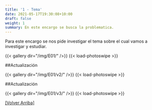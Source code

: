 ```yaml
---
title: '1 - Tema'
date: 2021-05-17T19:30:08+10:00
draft: false
weight: 1
summary: En este encargo se busca la problematica. 
---
```


Para este encargo se nos pide investigar el tema sobre el cual vamos a investigar y estudiar.



{{< gallery dir="/img/E01/" />}} {{< load-photoswipe >}}


##Actualización

{{< gallery dir="/img/E01/v2/" />}} {{< load-photoswipe >}}

##Actualización

{{< gallery dir="/img/E01/v3/" />}} {{< load-photoswipe >}}

[[Volver Arriba]](#contenido-shortcodes)


